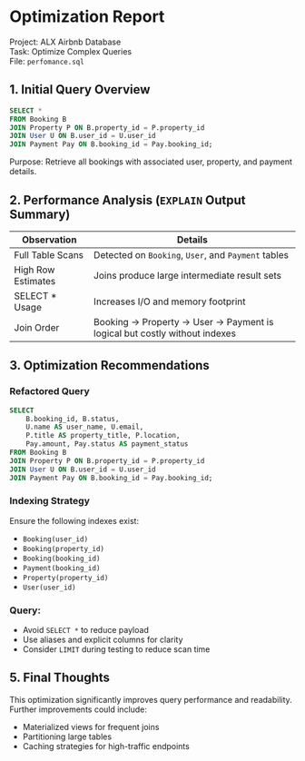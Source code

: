 
# Optimization Report

Project: ALX Airbnb Database  
Task: Optimize Complex Queries  
File: `perfomance.sql`  




## 1.  Initial Query Overview

```sql
SELECT *
FROM Booking B
JOIN Property P ON B.property_id = P.property_id
JOIN User U ON B.user_id = U.user_id
JOIN Payment Pay ON B.booking_id = Pay.booking_id;
```

Purpose: Retrieve all bookings with associated user, property, and payment details.



## 2. Performance Analysis (`EXPLAIN` Output Summary)

| Observation         | Details                                                  |
|---------------------|----------------------------------------------------------|
|  Full Table Scans | Detected on `Booking`, `User`, and `Payment` tables      |
|  High Row Estimates | Joins produce large intermediate result sets             |
|  SELECT * Usage   | Increases I/O and memory footprint                        |
|  Join Order       | Booking → Property → User → Payment is logical but costly without indexes |



## 3.  Optimization Recommendations

###  Refactored Query

```sql
SELECT 
    B.booking_id, B.status,
    U.name AS user_name, U.email,
    P.title AS property_title, P.location,
    Pay.amount, Pay.status AS payment_status
FROM Booking B
JOIN Property P ON B.property_id = P.property_id
JOIN User U ON B.user_id = U.user_id
JOIN Payment Pay ON B.booking_id = Pay.booking_id;
```

###  Indexing Strategy

Ensure the following indexes exist:

- `Booking(user_id)`
- `Booking(property_id)`
- `Booking(booking_id)`
- `Payment(booking_id)`
- `Property(property_id)`
- `User(user_id)`

###  Query:

- Avoid `SELECT *` to reduce payload
- Use aliases and explicit columns for clarity
- Consider `LIMIT` during testing to reduce scan time




## 5.  Final Thoughts

This optimization significantly improves query performance and readability. Further improvements could include:

- Materialized views for frequent joins
- Partitioning large tables
- Caching strategies for high-traffic endpoints
```
